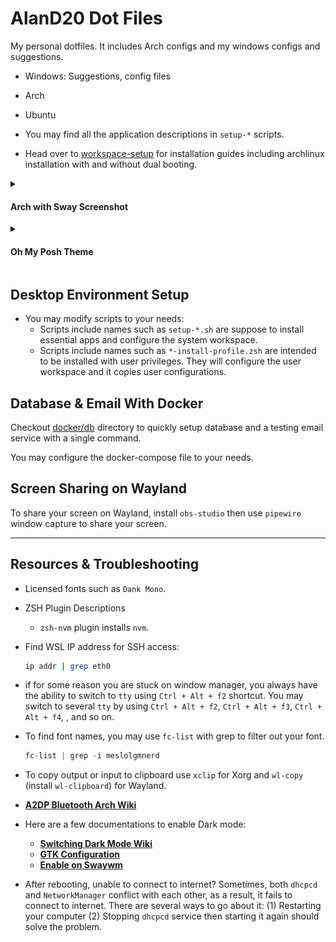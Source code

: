 # AlanD20 Dot Files

My personal dotfiles. It includes Arch configs and my windows configs and
suggestions.

- Windows: Suggestions, config files
- Arch
- Ubuntu

- You may find all the application descriptions in `setup-*` scripts.
- Head over to [workspace-setup](workspace-setup/) for installation guides
  including archlinux installation with and without dual booting.

<details>
<summary>

#### Arch with Sway Screenshot

</summary>

![desktop-screenshot](pics/desktop-screenshot.png)

</details>

<details>
<summary>

#### Oh My Posh Theme

</summary>

![oh-my-posh-aland20-custom-theme](pics/oh-my-posh-aland20-custom-theme.png)

</details>

## Desktop Environment Setup

- You may modify scripts to your needs:
  - Scripts include names such as `setup-*.sh` are suppose to install essential
    apps and configure the system workspace.
  - Scripts include names such as `*-install-profile.zsh` are intended to be
    installed with user privileges. They will configure the user workspace and
    it copies user configurations.

## Database & Email With Docker

Checkout [docker/db](docker/db) directory to quickly setup database and a
testing email service with a single command.

You may configure the docker-compose file to your needs.

## Screen Sharing on Wayland

To share your screen on Wayland, install `obs-studio` then use `pipewire` window
capture to share your screen.

---

## Resources & Troubleshooting

- Licensed fonts such as `Dank Mono`.
- ZSH Plugin Descriptions
  - `zsh-nvm` plugin installs `nvm`.
- Find WSL IP address for SSH access:

  ```bash
  ip addr | grep eth0
  ```

- if for some reason you are stuck on window manager, you always have the
  ability to switch to `tty` using `Ctrl + Alt + f2` shortcut. You may switch to
  several `tty` by using `Ctrl + Alt + f2`, `Ctrl + Alt + f3`,
  `Ctrl + Alt + f4`, , and so on.
- To find font names, you may use `fc-list` with grep to filter out your font.

  ```jsx
  fc-list | grep -i meslolgmnerd
  ```

- To copy output or input to clipboard use `xclip` for Xorg and `wl-copy`
  (install `wl-clipboard`) for Wayland.
- **[A2DP Bluetooth Arch Wiki](https://wiki.archlinux.org/title/bluetooth_headset)**
- Here are a few documentations to enable Dark mode:
  - **[Switching Dark Mode Wiki](https://wiki.archlinux.org/title/Dark_mode_switching)**
  - **[GTK Configuration](https://wiki.archlinux.org/title/GTK#Configuration)**
  - **[Enable on Swaywm](https://github.com/swaywm/sway/wiki/GTK-3-settings-on-Wayland)**
- After rebooting, unable to connect to internet? Sometimes, both `dhcpcd` and
  `NetworkManager` conflict with each other, as a result, it fails to connect to
  internet. There are several ways to go about it: (1) Restarting your computer
  (2) Stopping `dhcpcd` service then starting it again should solve the problem.
